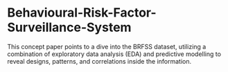 # Behavioural-Risk-Factor-Surveillance-System
This concept paper points to a dive into the BRFSS dataset, utilizing a combination of exploratory data analysis (EDA) and predictive modelling to reveal designs, patterns, and correlations inside the information.
